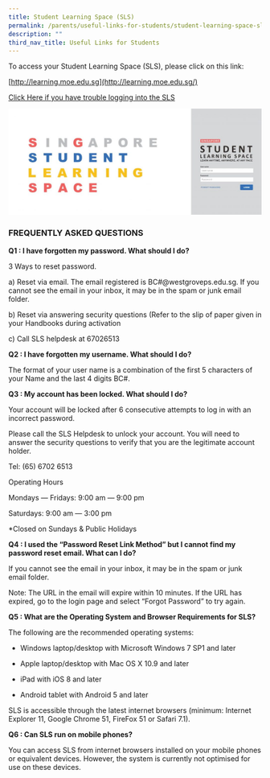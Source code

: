 ```yaml
---
title: Student Learning Space (SLS)
permalink: /parents/useful-links-for-students/student-learning-space-sls/
description: ""
third_nav_title: Useful Links for Students
---
```

To access your Student Learning Space (SLS), please click on this link:

  

[http://learning.moe.edu.sg](http://learning.moe.edu.sg/)

  

[Click Here if you have trouble logging into the SLS](https://static.learning.moe.edu.sg/UserGuide/login-troubleshooting.html#)

![](/images/Until%202022_Pictures/SLS%20log%20In%20Picture.jpg)

### FREQUENTLY ASKED QUESTIONS

  

**Q1 : I have forgotten my password. What should I do?**

3 Ways to reset password.

  

a) Reset via email. The email registered is BC#@westgroveps.edu.sg. If you cannot see the email in your inbox, it may be in the spam or junk email folder.

  

b) Reset via answering security questions (Refer to the slip of paper given in your Handbooks during activation

  

c) Call SLS helpdesk at 67026513

  

**Q2 : I have forgotten my username. What should I do?**

The format of your user name is a combination of the first 5 characters of your Name and the last 4 digits BC#.

  

**Q3 : My account has been locked. What should I do?** 

Your account will be locked after 6 consecutive attempts to log in with an incorrect password.

Please call the SLS Helpdesk to unlock your account. You will need to answer the security questions to verify that you are the legitimate account holder.

Tel: (65) 6702 6513

Operating Hours

Mondays ― Fridays: 9:00 am ― 9:00 pm

Saturdays: 9:00 am ― 3:00 pm

*Closed on Sundays & Public Holidays

  

**Q4 : I used the “Password Reset Link Method” but I cannot find my password reset email. What can I do?** 

If you cannot see the email in your inbox, it may be in the spam or junk email folder.

Note: The URL in the email will expire within 10 minutes. If the URL has expired, go to the login page and select “Forgot Password” to try again.

  

**Q5 : What are the Operating System and Browser Requirements for SLS?**

The following are the recommended operating systems:

  

*   Windows laptop/desktop with Microsoft Windows 7 SP1 and later  
    
*   Apple laptop/desktop with Mac OS X 10.9 and later  
    
*   iPad with iOS 8 and later  
    
*   Android tablet with Android 5 and later  
    

  

SLS is accessible through the latest internet browsers (minimum: Internet Explorer 11, Google Chrome 51, FireFox 51 or Safari 7.1).

  

**Q6 : Can SLS run on mobile phones?** 

You can access SLS from internet browsers installed on your mobile phones or equivalent devices. However, the system is currently not optimised for use on these devices.
